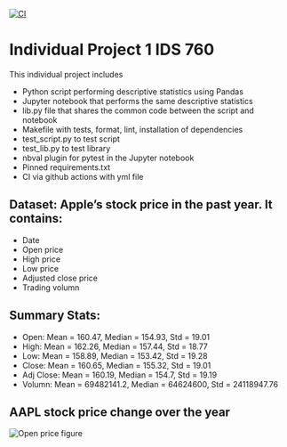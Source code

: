 [![CI](https://github.com/nogibjj/Individual_Project_1_LinHui/actions/workflows/cicd.yml/badge.svg)](https://github.com/nogibjj/Individual_Project_1_LinHui/actions/workflows/cicd.yml)

# Individual Project 1 IDS 760

This individual project includes 
- Python script performing descriptive statistics using Pandas
- Jupyter notebook that performs the same descriptive statistics
- lib.py file that shares the common code between the script and notebook
- Makefile with tests, format, lint, installation of dependencies
- test_script.py to test script
- test_lib.py to test library
- nbval plugin for pytest in the Jupyter notebook
- Pinned requirements.txt
- CI via github actions with yml file

## Dataset: Apple’s stock price in the past year. It contains:

- Date
- Open price
- High price
- Low price
- Adjusted close price
- Trading volumn

## Summary Stats:

- Open: Mean = 160.47, Median = 154.93, Std = 19.01
- High: Mean = 162.26, Median = 157.44, Std = 18.77
- Low: Mean = 158.89, Median = 153.42, Std = 19.28
- Close: Mean = 160.65, Median = 155.32, Std = 19.01
- Adj Close: Mean = 160.19, Median = 154.7, Std = 19.19
- Volumn: Mean = 69482141.2, Median = 64624600, Std = 24118947.76

## AAPL stock price change over the year
![Open price figure](https://github.com/nogibjj/Individual_Project_1_LinHui/assets/83142133/bae8b869-bd66-4a44-8c54-d6958688f31b)










